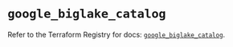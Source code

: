 # `google_biglake_catalog`

Refer to the Terraform Registry for docs: [`google_biglake_catalog`](https://registry.terraform.io/providers/hashicorp/google/6.46.0/docs/resources/biglake_catalog).
